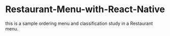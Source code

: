 # Restaurant-Menu-with-React-Native
this is a sample ordering menu and classification study in a Restaurant menu.
